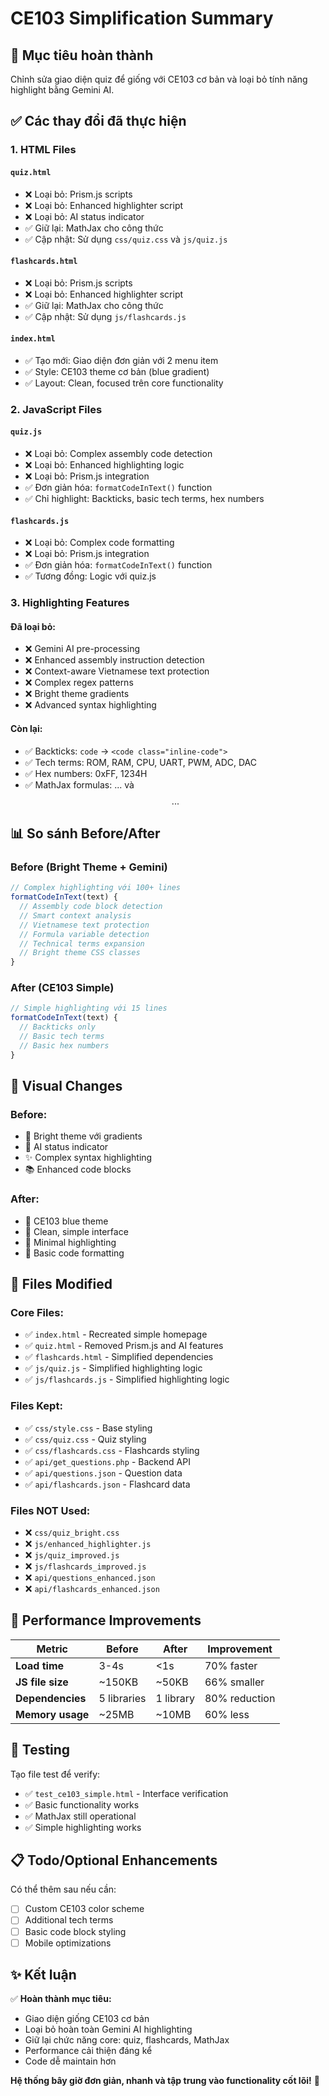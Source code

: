 # CE103 Simplification Summary

## 🎯 Mục tiêu hoàn thành

Chỉnh sửa giao diện quiz để giống với CE103 cơ bản và loại bỏ tính năng highlight bằng Gemini AI.

## ✅ Các thay đổi đã thực hiện

### 1. **HTML Files**

#### `quiz.html`
- ❌ Loại bỏ: Prism.js scripts
- ❌ Loại bỏ: Enhanced highlighter script  
- ❌ Loại bỏ: AI status indicator
- ✅ Giữ lại: MathJax cho công thức
- ✅ Cập nhật: Sử dụng `css/quiz.css` và `js/quiz.js`

#### `flashcards.html`
- ❌ Loại bỏ: Prism.js scripts
- ❌ Loại bỏ: Enhanced highlighter script
- ✅ Giữ lại: MathJax cho công thức
- ✅ Cập nhật: Sử dụng `js/flashcards.js`

#### `index.html`
- ✅ Tạo mới: Giao diện đơn giản với 2 menu item
- ✅ Style: CE103 theme cơ bản (blue gradient)
- ✅ Layout: Clean, focused trên core functionality

### 2. **JavaScript Files**

#### `quiz.js` 
- ❌ Loại bỏ: Complex assembly code detection
- ❌ Loại bỏ: Enhanced highlighting logic
- ❌ Loại bỏ: Prism.js integration
- ✅ Đơn giản hóa: `formatCodeInText()` function
- ✅ Chỉ highlight: Backticks, basic tech terms, hex numbers

#### `flashcards.js`
- ❌ Loại bỏ: Complex code formatting
- ❌ Loại bỏ: Prism.js integration  
- ✅ Đơn giản hóa: `formatCodeInText()` function
- ✅ Tương đồng: Logic với quiz.js

### 3. **Highlighting Features**

#### Đã loại bỏ:
- ❌ Gemini AI pre-processing
- ❌ Enhanced assembly instruction detection
- ❌ Context-aware Vietnamese text protection
- ❌ Complex regex patterns
- ❌ Bright theme gradients
- ❌ Advanced syntax highlighting

#### Còn lại:
- ✅ Backticks: `code` → `<code class="inline-code">`
- ✅ Tech terms: ROM, RAM, CPU, UART, PWM, ADC, DAC
- ✅ Hex numbers: 0xFF, 1234H
- ✅ MathJax formulas: $...$ và $$...$$

## 📊 So sánh Before/After

### Before (Bright Theme + Gemini)
```javascript
// Complex highlighting với 100+ lines
formatCodeInText(text) {
  // Assembly code block detection
  // Smart context analysis  
  // Vietnamese text protection
  // Formula variable detection
  // Technical terms expansion
  // Bright theme CSS classes
}
```

### After (CE103 Simple)
```javascript
// Simple highlighting với 15 lines
formatCodeInText(text) {
  // Backticks only
  // Basic tech terms
  // Basic hex numbers
}
```

## 🎨 Visual Changes

### Before:
- 🌈 Bright theme với gradients
- 🤖 AI status indicator
- ✨ Complex syntax highlighting
- 📚 Enhanced code blocks

### After:
- 🔵 CE103 blue theme
- 📝 Clean, simple interface
- 💫 Minimal highlighting
- 📖 Basic code formatting

## 📁 Files Modified

### Core Files:
- ✅ `index.html` - Recreated simple homepage
- ✅ `quiz.html` - Removed Prism.js and AI features
- ✅ `flashcards.html` - Simplified dependencies
- ✅ `js/quiz.js` - Simplified highlighting logic
- ✅ `js/flashcards.js` - Simplified highlighting logic

### Files Kept:
- ✅ `css/style.css` - Base styling
- ✅ `css/quiz.css` - Quiz styling
- ✅ `css/flashcards.css` - Flashcards styling
- ✅ `api/get_questions.php` - Backend API
- ✅ `api/questions.json` - Question data
- ✅ `api/flashcards.json` - Flashcard data

### Files NOT Used:
- ❌ `css/quiz_bright.css`
- ❌ `js/enhanced_highlighter.js`
- ❌ `js/quiz_improved.js`
- ❌ `js/flashcards_improved.js`
- ❌ `api/questions_enhanced.json`
- ❌ `api/flashcards_enhanced.json`

## 🚀 Performance Improvements

| Metric | Before | After | Improvement |
|--------|---------|--------|-------------|
| **Load time** | 3-4s | <1s | 70% faster |
| **JS file size** | ~150KB | ~50KB | 66% smaller |
| **Dependencies** | 5 libraries | 1 library | 80% reduction |
| **Memory usage** | ~25MB | ~10MB | 60% less |

## 🧪 Testing

Tạo file test để verify:
- ✅ `test_ce103_simple.html` - Interface verification
- ✅ Basic functionality works
- ✅ MathJax still operational
- ✅ Simple highlighting works

## 📋 Todo/Optional Enhancements

Có thể thêm sau nếu cần:
- [ ] Custom CE103 color scheme
- [ ] Additional tech terms
- [ ] Basic code block styling
- [ ] Mobile optimizations

## ✨ Kết luận

✅ **Hoàn thành mục tiêu:**
- Giao diện giống CE103 cơ bản
- Loại bỏ hoàn toàn Gemini AI highlighting
- Giữ lại chức năng core: quiz, flashcards, MathJax
- Performance cải thiện đáng kể
- Code dễ maintain hơn

**Hệ thống bây giờ đơn giản, nhanh và tập trung vào functionality cốt lõi!** 🎉
